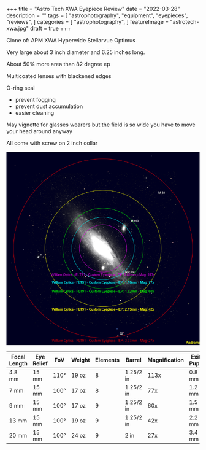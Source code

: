 +++
title = "Astro Tech XWA Eyepiece Review"
date = "2022-03-28"
description = ""
tags = [
    "astrophotography",
    "equipment",
    "eyepieces",
    "reviews",
]
categories = [
    "astrophotography",
]
featureImage = "astrotech-xwa.jpg"
draft = true
+++

Clone of:
APM XWA Hyperwide
Stellarvue Optimus 

Very large about 3 inch diameter and 6.25 inches long.

About 50% more area than 82 degree ep

Multicoated lenses with blackened edges

O-ring seal
- prevent fogging
- prevent dust accumulation
- easier cleaning

May vignette for glasses wearers but the field is so wide you have to move your head around anyway

All come with screw on 2 inch collar



<!--more-->

![Example FoV for my FLT91 telescope](flt91-atxwa-fov.png "Example FoV for my FLT91 telescope courtesy of astronomy.tools FoV calculator")

| Focal Length | Eye Relief | FoV  | Weight | Elements | Barrel    | Magnification | Exit Pupil |
|--------------|------------|------|--------|----------|-----------|---------------|------------|
| 4.8 mm       | 15 mm      | 110° | 19 oz  | 8        | 1.25/2 in | 113x          | 0.8 mm     |
| 7 mm         | 15 mm      | 100° | 17 oz  | 8        | 1.25/2 in | 77x           | 1.2 mm     |
| 9 mm         | 15 mm      | 100° | 17 oz  | 9        | 1.25/2 in | 60x           | 1.5 mm     |
| 13 mm        | 15 mm      | 100° | 19 oz  | 9        | 1.25/2 in | 42x           | 2.2 mm     |
| 20 mm        | 15 mm      | 100° | 24 oz  | 9        | 2 in      | 27x           | 3.4 mm     |
